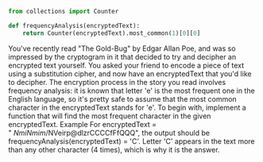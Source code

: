 ```python
from collections import Counter

def frequencyAnalysis(encryptedText):
    return Counter(encryptedText).most_common(1)[0][0]
```

You've recently read "The Gold-Bug" by Edgar Allan Poe, and was so impressed by the cryptogram in it that decided to try and decipher an encrypted text yourself. You asked your friend to encode a piece of text using a substitution cipher, and now have an encryptedText that you'd like to decipher.
The encryption process in the story you read involves frequency analysis: it is known that letter 'e' is the most frequent one in the English language, so it's pretty safe to assume that the most common character in the encryptedText stands for 'e'. To begin with, implement a function that will find the most frequent character in the given encryptedText.
Example
For encryptedText = "$~NmiNmim$/NVeirp@dlzrCCCCfFfQQQ",
the output should be
frequencyAnalysis(encryptedText) = 'C'.
Letter 'C' appears in the text more than any other character (4 times), which is why it is the answer.

